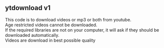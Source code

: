 ## ytdownload v1
This code is to download videos or mp3 or both from youtube. <br>
Age restricted videos cannot be downloaded.<br>
If the required libraries are not on your computer, it will ask if they should be downloaded automatically.<br>
Videos are download in best possible quality
